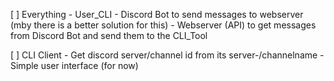 [ ] Everything
    - User_CLI
    - Discord Bot to send messages to webserver (mby there is a better solution for this)
    - Webserver (API) to get messages from Discord Bot and send them to the CLI_Tool

[ ] CLI Client
    - Get discord server/channel id from its server-/channelname
    - Simple user interface (for now)
